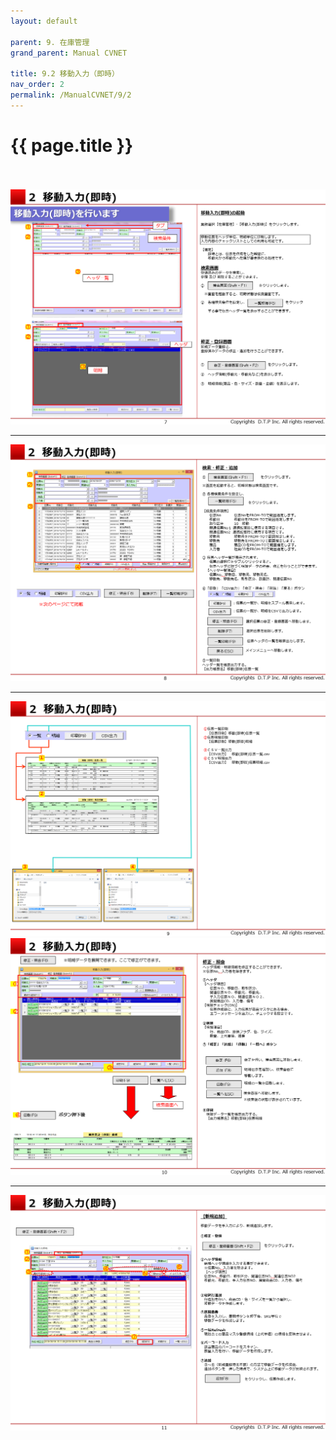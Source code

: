 ```yaml
---
layout: default

parent: 9. 在庫管理
grand_parent: Manual CVNET

title: 9.2 移動入力（即時）
nav_order: 2
permalink: /ManualCVNET/9/2
---
```


# {{ page.title }} <br/><br/>

<a href="/img/ZaikoKanri/ZK8.PNG" target="_blank">
<img src="/img/ZaikoKanri/ZK8.PNG" alt="login image"></a>

---

<a href="/img/ZaikoKanri/ZK9.PNG" target="_blank">
<img src="/img/ZaikoKanri/ZK9.PNG" alt="login image"></a>

---

<a href="/img/ZaikoKanri/ZK10.PNG" target="_blank">
<img src="/img/ZaikoKanri/ZK10.PNG" alt="login image"></a><a href="/img/

---

<a href="/img/ZaikoKanri/ZK11.PNG" target="_blank">
<img src="/img/ZaikoKanri/ZK11.PNG" alt="login image"></a>

---

<a href="/img/ZaikoKanri/ZK12.PNG" target="_blank">
<img src="/img/ZaikoKanri/ZK12.PNG" alt="login image"></a>
